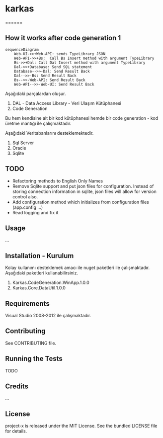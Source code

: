 # karkas
======


## How it works after code generation 1

```mermaid
sequenceDiagram
    Web-UI->>+Web-API: sends TypeLibrary JSON
    Web-API->>+Bs:  Call Bs Insert method with argument TypeLibrary
    Bs->>+Dal: Call Dal Insert method with argument TypeLibrary
    Dal->>+Database: Send SQL statement
    Database-->>-Dal: Send Result Back
    Dal-->>-Bs: Send Result Back
    Bs-->>-Web-API: Send Result Back
    Web-API-->>-Web-UI: Send Result Back
```



Aşağıdaki parçalardan oluşur.
 1. DAL - Data Access Library - Veri Ulaşım Kütüphanesi
 2. Code Generation

Bu hem kendisine ait bir kod kütüphanesi hemde bir code generation - kod üretme mantığı ile çalışmaktadır.

Aşağıdaki Veritabanlarını desteklemektedir.
 1. Sql Server
 2. Oracle
 3. Sqlite


## TODO

- Refactoring methods to English Only Names
- Remove Sqlite support and put json files for configuration. Instead of storing connection information in sqlite, json files will allow for version control also.
- Add configuration method which initializes from configuration files (app.config ...)
- Read logging and fix it

## Usage

...

## Installation - Kurulum

Kolay kullanımı desteklemek amacı ile nuget paketleri ile çalışmaktadır.
Aşağıdaki paketleri kullanabilirsiniz.

1. Karkas.CodeGeneration.WinApp.1.0.0
2. Karkas.Core.DataUtil.1.0.0

## Requirements

Visual Studio 2008-2012 ile çalışmaktadır.


## Contributing

See CONTRIBUTING file.

## Running the Tests

TODO

## Credits

...

## License

project-x is released under the MIT License. See the bundled LICENSE file for
details.
